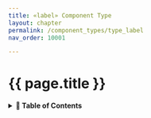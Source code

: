```yaml
---
title: «label» Component Type
layout: chapter
permalink: /component_types/type_label
nav_order: 10001

---
```


# {{ page.title }}

<details>
<summary>
<strong>📖 Table of Contents</strong>
</summary>

  {{ "
<!-- vim-markdown-toc GitLab -->

<!-- vim-markdown-toc -->
       " | markdownify }}

</details>



